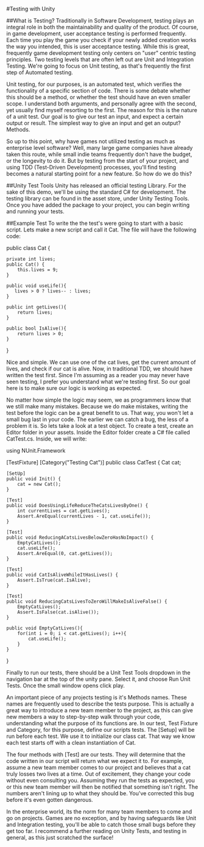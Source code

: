 #Testing with Unity

##What is Testing?
Traditionally in Software Development, testing plays an integral role in both the maintainability and quality of the product. Of course, in game development, user acceptance testing is performed frequently. Each time you play the game you check if your newly added creation works the way you intended, this is user acceptance testing. While this is great, frequently game development testing only centers on "user" centric testing principles. Two testing levels that are often left out are Unit and Integration Testing. We're going to focus on Unit testing, as that's frequently the first step of Automated testing.

Unit testing, for our purposes, is an automated test, which verifies the functionality of a specific section of code.  There is some debate whether this should be a method, or whether the test should have an even smaller scope. I understand both arguments, and personally agree with the second, yet usually find myself resorting to the first. The reason for this is the nature of a unit test. Our goal is to give our test an input, and expect a certain output or result. The simplest way to give an input and get an output? Methods. 

So up to this point, why have games not utilized testing as much as enterprise level software?  Well, many large game companies have already taken this route, while small indie teams frequently don't have the budget, or the longevity to do it. But by testing from the start of your project, and using TDD (Test-Driven Development) processes, you'll find testing becomes a natural starting point for a new feature. So how do we do this?

##Unity Test Tools
Unity has released an official testing Library. For the sake of this demo, we'll be using the standard C# for development. The testing library can be found in the asset store, under Unity Testing Tools. Once you have added the package to your project, you can begin writing and running your tests.


##Example Test
To write the the test's were going to start with a basic script. Lets make a new script and call it Cat. The file will have the following code:

public class Cat {
    
    private int lives;
    public Cat() {
        this.lives = 9;
    }

    public void useLife(){
       lives > 0 ? lives-- : lives;
    }

    public int getLives(){
        return lives;
    }

    public bool IsAlive(){
        return lives > 0; 
    }

}

Nice and simple. We can use one of the cat lives, get the current amount of lives, and check if our cat is alive. Now, in traditional TDD, we should have written the test first. Since I'm assuming as a reader you may never have seen testing, I prefer you understand what we're testing first. So our goal here is to make sure our logic is working as expected. 

No matter how simple the logic may seem, we as programmers know that we still make many mistakes. Because we do make mistakes, writing the test before the logic can be a great benefit to us. That way, you won't let a small bug last in your code. The earlier we can catch a bug, the less of a problem it is. So lets take a look at a test object. To create a test, create an Editor folder in your assets. Inside the Editor folder create a C# file called CatTest.cs. Inside, we will write:

using NUnit.Framework

[TestFixture]
[Category("Testing Cat")]
public class CatTest {
    Cat cat;

    [SetUp]
    public void Init() {
        cat = new Cat();
    }

    [Test]
    public void DoesUsingLifeReduceTheCatsLivesByOne() {
        int currentLives = cat.getLives();
        Assert.AreEqual(currentLives - 1, cat.useLife());
    }

    [Test]
    public void ReducingACatsLivesBelowZeroHasNoImpact() {
        EmptyCatLives();
        cat.useLife();
        Assert.AreEqual(0, cat.getLives());
    }

    [Test]
    public void CatIsAliveWhileItHasLives() {
        Assert.IsTrue(cat.IsAlive);
    }
    
    [Test]
    public void ReducingCatsLivesToZeroWillMakeIsAliveFalse() {
        EmptyCatLives();
        Assert.IsFalse(cat.isAlive());
    }

    public void EmptyCatLives(){
        for(int i = 0; i < cat.getLives(); i++){
            cat.useLife();
        }
    }
}

Finally to run our tests, there should be a Unit Test Tools dropdown in the navigation bar at the top of the unity pane. Select it, and choose Run Unit Tests. Once the small window opens click play.

An important piece of any projects testing is it's Methods names. These names are frequently used to describe the tests purpose. This is actually a great way to introduce a new team member to the project, as this can give new members a way to step-by-step walk through your code, understanding what the purpose of its functions are. In our test, Test Fixture and Category, for this purpose, define our scripts tests. The [Setup] will be run before each test. We use it to initialize our class cat. That way we know each test starts off with a clean instantiation of Cat. 

The four methods with [Test] are our tests. They will determine that the code written in our script will return what we expect it to. For example, assume a new team member comes to our project and believes that a cat truly losses two lives at a time. Out of excitement, they change your code without even consulting you. Assuming they run the tests as expected, you or this new team member will then be notified that something isn't right. The numbers aren't lining up to what they should be. You've corrected this bug before it's even gotten dangerous.

In the enterprise world, its the norm for many team members to come and go on projects. Games are no exception, and by having safeguards like Unit and Integration testing, you'll be able to catch those small bugs before they get too far. I recommend a further reading on Unity Tests, and testing in general, as this just scratched the surface!



